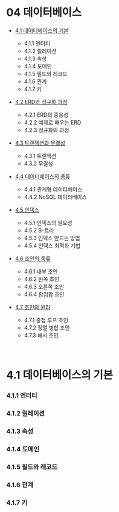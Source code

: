 # 04 데이터베이스
* [4.1 데이터베이스의 기본](#4.1-데이터베이스의-기본)
  * 4.1.1 엔터티
  * 4.1.2 릴레이션
  * 4.1.3 속성
  * 4.1.4 도메인
  * 4.1.5 필드와 레코드
  * 4.1.6 관계
  * 4.1.7 키

* [4.2 ERD와 정규화 과정](#4.2-ERD와-정규화-과정)
  * 4.2.1 ERD의 중용성
  * 4.2.2 예제로 배우는 ERD
  * 4.2.3 정규화의 과정

* [4.3 트랜잭션과 무결성](#4.3-트랜잭션과-무결성)
  * 4.3.1 트랜잭션
  * 4.3.2 무결성
  
* [4.4 데이터베이스의 종류](#4.4-데이터베이스의-종류)
  * 4.4.1 관계형 데이터베이스
  * 4.4.2 NoSQL 데이터베이스

* [4.5 인덱스](#4.5-인덱스)
  * 4.5.1 인덱스의 필요성
  * 4.5.2 B-트리
  * 4.5.3 인덱스 만드는 방법
  * 4.5.4 인덱스 최적화 기법
  
* [4.6 조인의 종류](#4.6-조인의-종류)
  * 4.6.1 내부 조인
  * 4.6.2 왼쪽 조인
  * 4.6.3 오른쪽 조인
  * 4.6.4 합집합 조인

* [4.7 조인의 원리](#4.7-조인의-원리)
  * 4.7.1 중첩 루프 조인
  * 4.7.2 정렬 병합 조인
  * 4.7.3 해시 조인
  
  <br>
  <br>
 
 

# 4.1 데이터베이스의 기본

### 4.1.1 엔터티
### 4.1.2 릴레이션
### 4.1.3 속성
### 4.1.4 도메인
### 4.1.5 필드와 레코드
### 4.1.6 관계
### 4.1.7 키


  
  
  
  
  
  
